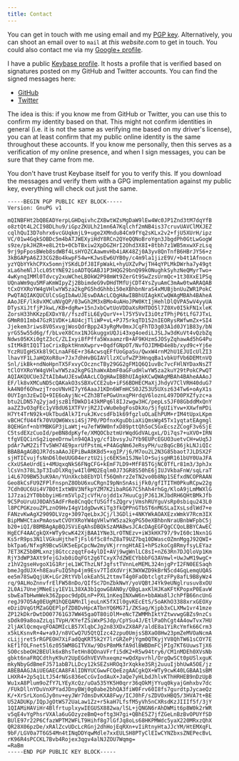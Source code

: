 ```yaml
---
title: Contact
---
```


You can get in touch with me using email and my
<i class="icon-key"></i>
[PGP key](http://pgp.mit.edu:11371/pks/lookup?op=get&search=0x5FE593CBD7302B8D).
Alternatively, you can shoot an email over to `mail` at *this website*.com to
get in touch. You could also contact me via my
[Google+ profile](https://plus.google.com/116296025851282616355/about/).

I have a public [Keybase profile](https://keybase.io/nathantypanski). It hosts
a profile that is verified based on signatures posted on my GitHub and Twitter
accounts. You can find the signed messages here:

- [GitHub](https://gist.github.com/nathantypanski/9541592)
- [Twitter](https://twitter.com/nathantypanski/status/444313176591831040)

The idea is this: if you know me from GitHub or Twitter, you can use this to
confirm my identity based on that. This might not confirm identities in general
(i.e. it is not the same as verifying me based on my driver's license), you
can at least confirm that my public online identity is the same throughout these
accounts. If you know me personally, then this serves as a verification of my
online presence, and when I sign messages, you can be sure that they came from
me.

You don't have trust Keybase itself for you to verify this. If you download the
messages and verify them with a GPG implementation against my public key,
everything will check out just the same.

```` {.sourceCode}
-----BEGIN PGP PUBLIC KEY BLOCK-----
Version: GnuPG v1

mQINBFHt2bQBEADYerpLGHDqivhcZXBwtWZsMgDaW9lEw4Wc0JP1Znd3tM7dqYfB
o8ztQt4L2CI98DLhu9/iGpzZKULh21mn6A7Kqlchf2mNB4is37cruvUAVClMXJEZ
cqlhQuI3D7ohrx6vcGUqkmjL9+uge2XMndu84Cm9fYq2sKLx2v2+fjU5XUrH/ipz
VC/01w4GqkSOBDc5m4bATJWEXyiHdY8RCn2QYeQQNoBroYgn3JbgdPh0GtLwGogW
s9ze/pkJHZR+e8L2tb+0CbTBxiw2XpDGZHrI2Ohd3X8I+8tbh7z1WB5mxwXFzLsq
9rj9pFposBWeb8sdWBf4LsHYOZCAawmvHb4iAK48Zj0A3yv8QnTnfB6HBrJY56+z
3kBGAPpA6ZJ3CG2Bo4kwpF54w+KJwsEw6UYB0y/c4m9la1jizE9V/+b4t1Afnocn
yzYQbYYkhCPXx5omnjYSKdLDfJ8IFpWakL+hyUXZvPwjTH4qYPLMkDWrha7y49gt
xLa6heNlJlcL05tYNE92ioADTQGABJ1P3HQG29bnQ99kONughkSyhzNeQMyrTwo+
4wKynqIMMl0Tdvcy2xuWCheLBOkW2P98mWt9ZerGt9SwZzsUrmQc+1t30XxE1PSq
UQnaWm9qu5MFaKmWIpyZj2BbimdeG9vDHdTMfUjCDT4YsZyuAmC3mAw0twARAQAB
tCxOYXRoYW4gVHlwYW5za2kgPG5hdGhhbi50eXBhbnNraS4xMUBjbnUuZWR1PokC
PwQTAQIAKQUCUlCsGgIbAwUJEswDAAcLCQgHAwIBBhUIAgkKCwQWAgMBAh4BAheA
AAoJEF/lk8vXMCuNVgQP/03wGh2M3xBMo4uAHoJPW0KtIjHehlDlQVPA5wV4yyUA
DTysXiJtfjPJkwL/KB+dgRw+15nJxbCwtUoVDDaXsRHTDO5l7Z0Xv0I5kFN1xleK
ZorsH33hKKzpEXDxY8//fszdTiL6EyQurV++l75Y5VvI3iOtzTPhjP6tLfG7JTxL
GMmR01Imb47GzR1VDK+iAU4cjTliWP+vL+PJ75rkqTD152nIEORysRWfwmZx+SI4
Jjekem3riws8V0SxvgjWosQdrBpp243yRgMv0mxJCqFhTD3g03A1d0JY1B83y/bN
yrGS5w55d6g/f/bLveX8Cnx1NJGkuggxUQJi43xg4oediLJSLJw3dKuVt4vQzbZq
Ndws05KXi0gtZ3cC/ZLIxyi8fPffa5WxaamzrB+AF9KHzmSJOSyZqhawAd5hG4Pu
sItMkBtIQ1T1oCrixBpktHnmXwprv+0qdfGNpOT/NvfOJIMHD4e8b/xyd9c+Yj6e
YczRUIgHSXk8l9CLnaAF6E+r36AcwsqEFfUoGpaSu/QwxW4rnM2hU1EJUIcUlZI3
lhavYF1LJaHQXoR8u+7Jx7dhHvBGIAVllzXCufwZP3HnqqBa1vbkUfVb6DEMtnVQ
Snl/ikBk+ndNoHpnTX5FxvyCOczncTBy29GG2gFM1Q6Q1uvBc7vcFHlNYDaxNsZT
tClOYXRoYW4gVHlwYW5za2kgPG1haWxAbmF0aGFudHlwYW5za2kuY29tPokCPwQT
AQIAKQUCUe3ZtAIbAwUJEswDAAcLCQgHAwIBBhUIAgkKCwQWAgMBAh4BAheAAAoJ
EF/lk8vXMCuND5cQAKakO3sSBXvCCE2ub+iFS6BDHECMaXjJhdyV7ClVRH40duG7
kA4N0f6OhwzjTrooVNvHI7yY6AaaJ1KDn6WFmHCS0JZ53U5UXsz634Tw6+oAyX1s
0UYIgn3zEwIQ+9IE6oAyjNc+CZh3BTePGwUnxqPHrdqV6loznL497D0PXZfyzc+a
btu2LDN57q2yjadjszB1fDWkD143kMPq6l8IJzwgw3HC/pepLs5JF08GbddMxQnY
aaZZ3vO3qFEc1yV8dU61XTFVrjRZJIvWu0ebgFosDkXo/5jfgUIiYvw+XXwfmPDi
H7Yt4TrN92k+UkTbudAlk7IrukJKvcsdFb1k69fgzluOLaEhPUM+rIM4tUpxLKpm
vBCHCfU44fk70VUQW6Wxsi4Sj7P0/PDfnxKguDbiaXiQmsWg45Tx1yqtatEAgmgl
8QEHGnf+nbYMBKGP3jLaWtj+u7efW9W0nfxD89pttQh5oC5GxEcszZCogF3v6SjE
C5tsdEXzCuoId/peBN8dpKyfe/XMQOCbztmUrWqdGdVALgxL/Di7qs7+uXVO+IRN
tfgVEQCinSg2iqeeDrnwln94QA1yg/cf1bvsyJu7Yb9EUPcEGUO3uetvCH+wUq5J
pdAr7wM2ZifTv5WH74E9pxrUfPstmL+P4AGqNm6JeRsyPH/uzBqGcB6jkLNJiQIc
BBABAgAGBQJR7dsaAAoJEPiBwA8KBd5+xgIP/j6/M7ou2L2N3G85baot7JLDSX2F
sjHTICvujfsNnD6l0eUUG04erztU2ijc6EKSm1SJNelO+SujsgHR161bUY0UaJFA
cXxUSAeUrdEi+4MUqxqNkS6FNgCFG+kEmF7LD9+MfF85TGjNC0TfLr81m3/3phJx
lCsVn378L3pT3IuDlXRqjw4Il0MQ2Eqlm0J73GR8S50hE6jIUJVkbaFnW/sqLraT
i4L67O9BW53uK9An/YUnXkcb8EbYDlf56QmhrzZeTN2vo0b8Np1SEfxdNCOPRAAN
Geo8kCsFU9ZFPlFnspnZ8ObU6xuCRgnI9pNnSnAsijFk0/gfITITH0PkuRCpw22g
7Cdh0UC6Ui4V7BOtIxtWBV3NfkpYZM7K2ibaRG67C5hAh4rhGg/KloA9jLmMWXlG
1J7zai2YT0bbbyiH6rm5VlpZjcVfH/ojdd1x7HuuCgjPJ61JKJbdRH6QHtBMkJfb
9C5PoUruUJ0DAh5AdFrRe8CnqQcfU5GffsZQgrvjVmshRUYguVsRp0sbiqu243L0
l8PCPGKzouZPLznO9HvI4gV1dgDwvKiTg3fkQPPnGTbST6nMGSLaIXsLsdlWd7+e
FANzvKwAgX2909DLVzg+3097qeLbxJCj/l3GDli+4NKYWkAOAXEzxWmkV7Rcm3IX
BipMWHCtaxPmAoswtCVOYXRoYW4gVHlwYW5za2kgPG50eXBhbnNraUBnbWFpbC5j
b20+iQI/BBMBAgApBQJSViEqAhsDBQkSzAMABwsJCAcDAgEGFQgCCQoLBBYCAwEC
HgECF4AACgkQX+WTy9cwK42XjBAA1YNe3LrOTNEzv+iW3kHX797/9vI60c1Nxn1G
Ks5rR9ps3N1lVGkuHjtheTjFsl6f5c8fnZ8aT9UZ7bq10DWascOZmnMggJ92QWI+
bkTpa6/NfxgR9BcwSUK5eEpCpcNw2myVKjrrngHtAE1+hPSzkoCg8RmyfsyLEYaz
7ET3KZ5bBMLxnzj8GtcczqqtFo4ylDI+AVj9wgWnlLC8sI+nZ63Rn7DJQloVp1Km
RjY3dWP3AXt9fejGJxb0iOqFGt2g6TCxyX7dZWECYbbbFG3AVmwl+UwJwM19wgC+
z1hV2gseHvgoX1G1RrjeL1WCThzLNfJgfstTVnnLeMEML324njgPrI2FN0EESaqh
bmeJgdUJX+h8EauFuIQ5hp4jm9Esv7TIdXdVrjK3WXWZD9kBrN5cd4GqLemqUQAS
ee5m78SwQqjUK+LGr2RtYVblokEah5L2ttmvT4g0FaObtclgtzFPy8afL9B8yWz4
rq/9ALHoZnnvfrElFW58nDo/QIfSc7DnZbkNwY/yoVQBtJ4Yk9eUNglrusuv8xOU
2L0Ai7UnejMNeEiy1EV1L38XA3b1gowG8AN0y/QBgLaxKlHJKaKFtKPopxP0EavW
sbwEaTbHwmWek36Zppoc9dpDLnP+PXL1nKeqINXwW6n+bbAWa8lJchPfB66ncUnG
regJ97O5Ag0EUgM1hQEQAMnIljeuLnK5fXIl0gvKEcEtS/5oAKhO3388xrxGEOXy
eDziDVqGtMZaGQEPlpfZD8DvHpcATbnYQ6MG71/ZKSag/Kjpb3xCLXMw1vr41mze
ZP12kDkrDwtDO07761G37WW45gaOT80iOlM+eNcTZWMMhIktYZtwvwgGBZs9nzCs
sDdk09a8oaZzLqiTVpH/KYefZSiWxPSJdp/CpYSu4J/EtlPaOhCgt4A4owTvx7HU
2ljAKlQcmqvqFOADMIcLB57XlqbCJg2n83XDxZX8AP/aldE8a1YiRcYmfk66Crm3
x5kLKsnvR+4w+a9J/n8VCwQ7U5QtQIzc42zpu0UmjsSBXaO8Hw23pmZeMVOaNcmA
cLijjret5rRGPEOH7XiFadQqKRT5k2Y7lrGRZePjYgm0QTKyjYV8QhTW61sCOY7E
kEf1fOLFnet5l6z055WM8GITVXw/9DsP8mMkfA9dlBWBDmFCjPIg7KT6UuwsTjX6
SO0csbeOH2BEUlk6xBhsTetHn8QOnaVFrfi5dK2+R5w94try6/CM1nMDEh0XVsNb
gbkt6naFRQCdthyK9uY2UpEGdhVEVVhxeqmz+wQdXpvrhl/OrgQwSCt0pUSlxguK
mkyNbyGdBmeFJ571abB7LLDcy12kSEZsHROq3rXqkke3SRj2uuuIjbhUwA5OE/jz
ABEBAAGJAiUEGAECAA8FAlIDNYUCGwwFCQeEzgAACgkQX+WTy9cwK40LGBAA1sBM
LHXR4+2p5q1LtJ54rNGs836eCcGvIodAuX+JaQe7yHLbdJhlvKThHRHEB9nDzUpB
Wu1xA8Plum9oZfY7LYEyXcQz/uOa535YK5H0qrr36qOkMjYYuq0kyajGmhxbv7dc
/FUkDllnYDuVnXPYadJDnyBWj0g0abe2bhQA3fiW0Frv60I8fs7gurdtpJycaeQz
K/+XrSrLXonGJy0nv+eyJWr7dmsDvKXA8Fwy/ICJ0hF/sZDVOxHBQ5/3HVA7t+BE
U52ADUKp/IQpJgOtWS72UaLaw1Zz+r5kaH7LfsfM5yVh5nCXRsdKzJIIIf5f/3jY
1QIAMiHAViHr4BlfrtuplxywIEGUSX882wa/lSL+jQNGN6rAhDWMit6p8W0k2rWR
v5qE4vYgPhsrVXAla6uGOzyzeBmQ+oftg3H7gi+QBhE5Z7jfZGeLnBzBvOPUYfSD
BUlE97r22P6CfazWPTM2WFLT9Hihf8g7lGfJq8oLs68HKPMWdc5yaX220MRxzQhX
QR28X06pzDe/xRAlZcvUDcLcRGnj2dhHojEqRXn+vIiRtnyHtaJJcYM/HtEMXqFL
9bF/LGV0a7T6G54Mn4tINqDDYqwMdle7xxEULSH8PTyClEIwCYNZbxsZNEPecBvL
rK96R4sPCCKL7Bvb4Rojex3qgv4alNJZOU7Wqmg=
=RaBm
-----END PGP PUBLIC KEY BLOCK-----
````
